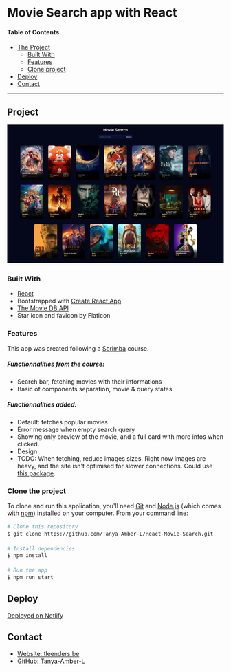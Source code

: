 # Movie Search app with React

#### Table of Contents

-   [The Project](#project)
    -   [Built With](#built-with)
    -   [Features](#features)
    -   [Clone project](#clone-the-project)
-   [Deploy](#deploy)
-   [Contact](#contact)

---

## Project

![desktop](./public/desktop-screenshot.png)

### Built With

-   [React](https://reactjs.org/)
-   Bootstrapped with [Create React App](https://github.com/facebook/create-react-app).
-   [The Movie DB API](https://www.themoviedb.org)
-   Star icon and favicon by Flaticon

### Features

This app was created following a [Scrimba](https://scrimba.com) course. <br>

##### Functionnalities from the course:

-   Search bar, fetching movies with their informations
-   Basic of components separation, movie & query states

##### Functionnalities added:

-   Default: fetches popular movies
-   Error message when empty search query
-   Showing only preview of the movie, and a full card with more infos when clicked.
-   Design
-   TODO: When fetching, reduce images sizes. Right now images are heavy, and the site isn't optimised for slower connections. Could use [this package](https://www.npmjs.com/package/react-image-file-resizer).

### Clone the project

To clone and run this application, you'll need [Git](https://git-scm.com) and [Node.js](https://nodejs.org/en/download/) (which comes with [npm](http://npmjs.com)) installed on your computer. From your command line:

```bash
# Clone this repository
$ git clone https://github.com/Tanya-Amber-L/React-Movie-Search.git

# Install dependencies
$ npm install

# Run the app
$ npm run start
```

## Deploy

[Deployed on Netlify](https://react-moviesearch.netlify.app/)

## Contact

-   [Website: tleenders.be](https://tleenders.be)
-   [GitHub: Tanya-Amber-L](https://github.com/Tanya-Amber-L)
